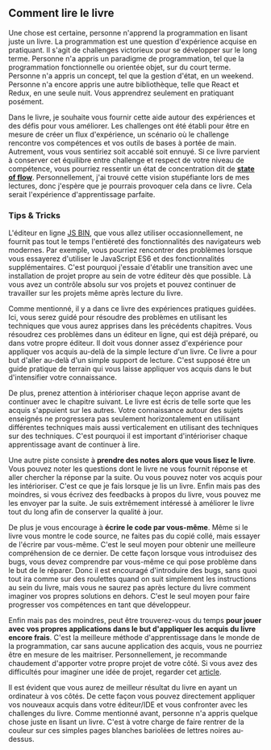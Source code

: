 ## Comment lire le livre

Une chose est certaine, personne n'apprend la programmation en lisant juste un livre. La programmation est une question d'expérience acquise en pratiquant. Il s'agit de challenges victorieux pour se développer sur le long terme. Personne n'a appris un paradigme de programmation, tel que la programmation fonctionnelle ou orientée objet, sur du court terme. Personne n'a appris un concept, tel que la gestion d'état, en un weekend. Personne n'a encore appris une autre bibliothèque, telle que React et Redux, en une seule nuit. Vous apprendrez seulement en pratiquant posément.

Dans le livre, je souhaite vous fournir cette aide autour des expériences et des défis pour vous améliorer. Les challenges ont été établi pour être en mesure de créer un flux d'expérience, un scénario où le challenge rencontre vos compétences et vos outils de bases à portée de main. Autrement, vous vous sentiriez soit accablé soit ennuyé. Si ce livre parvient à conserver cet équilibre entre challenge et respect de votre niveau de compétence, vous pourriez ressentir un état de concentration dit de [**state of flow**](https://www.robinwieruch.de/lessons-learned-deep-work-flow/). Personnellement, j'ai trouvé cette vision stupéfiante lors de mes lectures, donc j'espère que je pourrais provoquer cela dans ce livre. Cela serait l'expérience d'apprentissage parfaite.

### Tips & Tricks

L'éditeur en ligne [JS BIN](http://jsbin.com/), que vous allez utiliser occasionnellement, ne fournit pas tout le temps l'entièreté des fonctionnalités des navigateurs web modernes. Par exemple, vous pourriez rencontrer des problèmes lorsque vous essayerez d'utiliser le JavaScript ES6 et des fonctionnalités supplémentaires. C'est pourquoi j'essaie d'établir une transition avec une installation de projet propre au sein de votre éditeur dès que possible. Là vous avez un contrôle absolu sur vos projets et pouvez continuer de travailler sur les projets même après lecture du livre.

Comme mentionné, il y a dans ce livre des expériences pratiques guidées. Ici, vous serez guidé pour résoudre des problèmes en utilisant les techniques que vous aurez apprises dans les précédents chapitres. Vous résoudrez ces problèmes dans un éditeur en ligne, qui est déjà préparé, ou dans votre propre éditeur. Il doit vous donner assez d'expérience pour appliquer vos acquis au-delà de la simple lecture d'un livre. Ce livre a pour but d'aller au-delà d'un simple support de lecture. C'est supposé être un guide pratique de terrain qui vous laisse appliquer vos acquis dans le but d'intensifier votre connaissance.

De plus, prenez attention à intérioriser chaque leçon apprise avant  de continuer avec le chapitre suivant. Le livre est écris de telle sorte que les acquis s'appuient sur les autres. Votre connaissance autour des sujets enseignés ne progressera pas seulement horizontalement en utilisant différentes techniques mais aussi verticalement en utilisant des techniques sur des techniques. C'est pourquoi il est important d'intérioriser chaque apprentissage avant de continuer à lire.

Une autre piste consiste à **prendre des notes alors que vous lisez le livre**. Vous pouvez noter les questions dont le livre ne vous fournit réponse et aller chercher la réponse par la suite. Ou vous pouvez noter vos acquis pour les intérioriser. C'est ce que je fais lorsque je lis un livre. Enfin mais pas des moindres, si vous écrivez des feedbacks à propos du livre, vous pouvez me les envoyer par la suite. Je suis extrêmement intéressé à améliorer le livre tout du long afin de conserver la qualité à jour.

De plus je vous encourage à **écrire le code par vous-même**. Même si le livre vous montre le code source, ne faites pas du copié collé, mais essayer de l'écrire par vous-même. C'est le seul moyen pour obtenir une meilleure compréhension de ce dernier. De cette façon lorsque vous introduisez des bugs, vous devez comprendre par vous-même ce qui pose problème dans le but de le réparer. Donc il est encouragé d'introduire des bugs, sans quoi tout ira comme sur des roulettes quand on suit simplement les instructions au sein du livre, mais vous ne saurez pas après lecture du livre comment imaginer vos propres solutions en dehors. C'est le seul moyen pour faire progresser vos compétences en tant que développeur.

Enfin mais pas des moindres, peut être trouverez-vous du temps **pour jouer avec vos propres applications dans le but d'appliquer les acquis du livre encore frais**. C'est la meilleure méthode d'apprentissage dans le monde de la programmation, car sans aucune application des acquis, vous ne pourriez être en mesure de les maitriser. Personnellement, je recommande chaudement d'apporter votre propre projet de votre côté. Si vous avez des difficultés pour imaginer une idée de projet, regarder cet [article](https://www.robinwieruch.de/how-to-learn-framework/).

Il est évident que vous aurez de meilleur résultat du livre en ayant un ordinateur à vos côtés. De cette façon vous pouvez directement appliquer vos nouveaux acquis dans votre éditeur/IDE et vous confronter avec les challenges du livre. Comme mentionné avant, personne n'a appris quelque chose juste en lisant un livre. C'est à votre charge de faire rentrer de la couleur sur ces simples pages blanches bariolées de lettres noires au-dessus.
